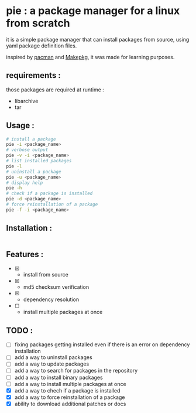 # pie : a package manager for a linux from scratch

it is a simple package manager that can install packages from source, using yaml package definition files.

inspired by [pacman](https://wiki.archlinux.org/title/Pacman) and [Makepkg](https://wiki.archlinux.org/title/Makepkg), it was made for learning purposes.

## requirements :

those packages are required at runtime :

- libarchive
- tar

## Usage :

```bash
# install a package
pie -i <package_name>
# verbose output
pie -v -i <package_name>
# list installed packages
pie -l
# uninstall a package
pie -u <package_name>
# display help
pie -h
# check if a package is installed
pie -d <package_name>
# force reinstallation of a package
pie -f -i <package_name>
```

## Installation :

```bash

```

## Features :

- [x] - install from source
- [x] - md5 checksum verification
- [x] - dependency resolution
- [ ] - install multiple packages at once

## TODO :

- [ ] fixing packages getting installed even if there is an error on dependency installation
- [ ] add a way to uninstall packages
- [ ] add a way to update packages
- [ ] add a way to search for packages in the repository
- [ ] add a way to install binary packages
- [ ] add a way to install multiple packages at once
- [x] add a way to chech if a package is installed
- [x] add a way to force reinstallation of a package
- [x] ability to download additional patches or docs
